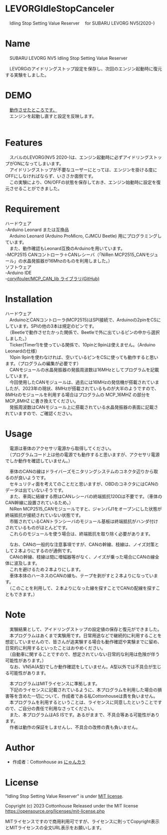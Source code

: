 # LEVORGIdleStopCanceler
　Idling Stop Setting Value Reserver
　for SUBARU LEVORG NV5(2020-)

# Name
　SUBARU LEVORG NV5 Idling Stop Setting Value Reserver  

　LEVORGのアイドリングストップ設定を保存し、次回のエンジン起動時に復元する実験をしました。  
 
# DEMO
　[動作させたところです。](https://youtube.com/shorts/Mov6Zhl9ecg)  
　エンジンを起動し直すと設定を反映します。  
　
# Features
　スバルのLEVORG(NV5 2020-)は、エンジン起動時に必ずアイドリングストップがONになってしまいます。  
　アイドリングストップが不要なユーザーにとっては、エンジンを掛ける度にOFFにしなければならず、いささか面倒です。  
　この実験により、ON/OFFの状態を保存しておき、エンジン始動時に設定を復元させることができました。  

# Requirement
ハードウェア  
-Arduino Leonard または互換品  
 　Arduino Leonard (Arduino ProMicro, CJMCU Beetle) 用にプログラミングしています。  
 　また、動作確認もLeonard互換のArduinoを用いています。  
-MCP2515 CANコントローラ＋CANレシーバ（「NiRen MCP2515_CANモジュール」の水晶発振器が16Mhzのものを利用しました。）  
ソフトウェア  
-Arduino IDE  
-[coryjfouler/MCP_CAN_lib ライブラリ(GitHub)](https://github.com/coryjfowler/MCP_CAN_lib)  

# Installation
ハードウェア  
　ArduinoとCANコントローラ(MCP2515)はSPI接続で、Arduinoの2pinをCSにしています。SPIの他の3本は規定のピンです。  
　（Beetleで動作させたかった関係で、Beetleで外に出ているピンの中から選択しました。）  
　Ticker(Timer1)を使っている関係で、10pinと9pinは使えません。（Arduino Leonardの仕様）  
　10pin 9pinを使わなければ、空いているピンをCSに使っても動作すると思います。（プログラムの編集が必要です）  
　CANモジュールの水晶発振器の発振周波数は16MHzとしてプログラムを記載しています。  
　今回使用したCANモジュールは、過去には16MHzの発信機が搭載されていましたが、2023年の現状、8MHzが搭載されているものが大半のようですので、8MHzのモジュールを利用する場合はプログラムの MCP_16MHZ の部分を MCP_8MHZ に書き換えてください。  
　発振周波数はCANモジュール上に搭載されている水晶発振器の表面に記載されていますので、ご確認ください。  

# Usage
　電源は車体のアクセサリ電源から取得してください。  
　（プログラムコード上は他の電源でも動作すると思いますが、アクセサリ電源でしか動作を確認していません。）  
 
　車体のCANの線はドライバーズモニタリングシステムのコネクタ辺りから取るのが良いようです。  
　セキュリティ面を考えてのことだと思いますが、OBDのコネクタにはCANのデータは出ていないそうです。  
　また、車両に結線する際はCANレシーバの終端抵抗120Ωは不要です。（車体のCAN幹線に設置されているため。）  
　NiRen MCP2515_CANモジュールですと、ジャンパJ1をオープンにした状態が終端抵抗が接続されていない状態です。  
　市販されているCANトランシーバのモジュール基板は終端抵抗がハンダ付けされているものがほとんどです。  
　これらのモジュールを使う場合は、終端抵抗を取り除く必要があります。  
 
　なお、CANの一般的な注意事項ですが、CANの幹線、枝線は、ノイズ対策として２本よりにするのが通例です。  
　CANの幹線、枝線は間に増幅器等がなく、ノイズが乗った場合にCANの線全体に波及します。  
　これを避けるため２本よりにします。  
　車体本体のハーネスのCANの線も、テープを剥がすと２本よりになっています。  
　（このことを利用して、２本よりになった線を探すことでCANの配線を探すこともできます。）  

# Note
　実験結果として、アイドリングストップの設定値の保存と復元ができました。  
　本プログラムはあくまで実験用です。日常用途などで継続的に利用することを想定していませんので、皆さんが追実験する場合も動作確認や実験までに留め、日常的に利用するといったことはおやめください。  
　（自動車に関することですので、想定されていない日常的な利用は危険が伴う可能性があります。）  
　なお、VN5A(A型)でしか動作確認をしていません。A型以外では不具合が生じる可能性があります。  

　本プログラムはMITライセンスに準拠します。  
　下記のライセンスに記載されているように、本プログラムを利用した場合の損害等を含めた一切について、作成者である私Cottonhouseは責を負いません。  
　本プログラムを利用するということは、ライセンスに同意したということですので、ご自分の責任で利用なさってください。  
　また、本プログラムはAS ISです。あるがままで、不具合等ある可能性があります。  
　作者は動作の保証をしませんし、不具合の改修の責も負いません。  

# Author
* 作成者：Cottonhouse as [にゃんカラ](https://minkara.carview.co.jp/userid/2407630/profile/)

# License
"Idling Stop Setting Value Reserver" is under [MIT license](https://en.wikipedia.org/wiki/MIT_License).

Copyright (c) 2023 Cottonhouse
Released under the MIT license
https://opensource.org/licenses/mit-license.php

MITライセンスですので商用利用可ですが、ライセンスに則ってCopyright表示とMITライセンスの全文URL表示をお願いします。
